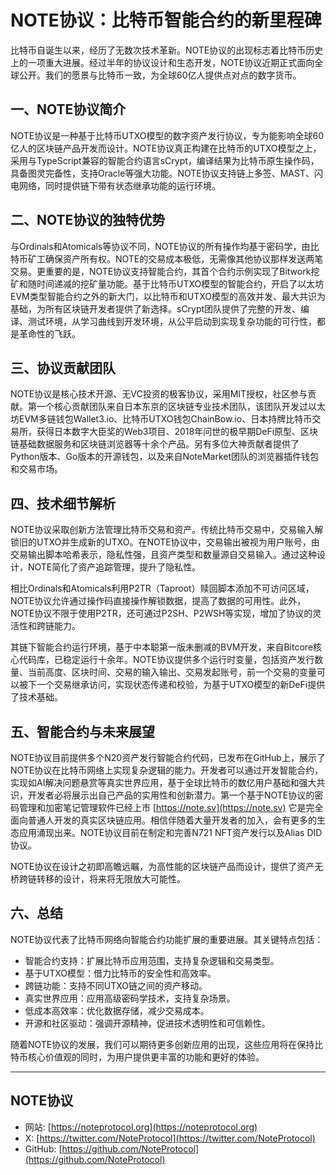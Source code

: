 # NOTE协议：比特币智能合约的新里程碑

比特币自诞生以来，经历了无数次技术革新。NOTE协议的出现标志着比特币历史上的一项重大进展。经过半年的协议设计和生态开发，NOTE协议近期正式面向全球公开。我们的愿景与比特币一致，为全球60亿人提供点对点的数字货币。

## 一、NOTE协议简介

NOTE协议是一种基于比特币UTXO模型的数字资产发行协议，专为能影响全球60亿人的区块链产品开发而设计。NOTE协议真正构建在比特币的UTXO模型之上，采用与TypeScript兼容的智能合约语言sCrypt，编译结果为比特币原生操作码，具备图灵完备性，支持Oracle等强大功能。NOTE协议支持链上多签、MAST、闪电网络，同时提供链下带有状态继承功能的运行环境。

## 二、NOTE协议的独特优势

<!--truncate-->

与Ordinals和Atomicals等协议不同，NOTE协议的所有操作均基于密码学，由比特币矿工确保资产所有权。NOTE的交易成本极低，无需像其他协议那样发送两笔交易。更重要的是，NOTE协议支持智能合约，其首个合约示例实现了Bitwork挖矿和随时间递减的挖矿量功能。基于比特币UTXO模型的智能合约，开启了以太坊EVM类型智能合约之外的新大门，以比特币和UTXO模型的高效并发、最大共识为基础，为所有区块链开发者提供了新选择。sCrypt团队提供了完整的开发、编译、测试环境，从学习曲线到开发环境，从公平启动到实现复杂功能的可行性，都是革命性的飞跃。

## 三、协议贡献团队

NOTE协议是核心技术开源、无VC投资的极客协议，采用MIT授权，社区参与贡献。第一个核心贡献团队来自日本东京的区块链专业技术团队，该团队开发过以太坊EVM多链钱包Wallet3.io、比特币UTXO钱包ChainBow.io、日本持牌比特币交易所，获得日本数字大臣奖的Web3项目、2018年问世的极早期DeFi原型、区块链基础数据服务和区块链浏览器等十余个产品。另有多位大神贡献者提供了Python版本、Go版本的开源钱包，以及来自NoteMarket团队的浏览器插件钱包和交易市场。

## 四、技术细节解析

NOTE协议采取创新方法管理比特币交易和资产。传统比特币交易中，交易输入解锁旧的UTXO并生成新的UTXO。在NOTE协议中，交易输出被视为用户账号，由交易输出脚本哈希表示，隐私性强，且资产类型和数量源自交易输入。通过这种设计，NOTE简化了资产追踪管理，提升了隐私性。

相比Ordinals和Atomicals利用P2TR（Taproot）赎回脚本添加不可访问区域，NOTE协议允许通过操作码直接操作解锁数据，提高了数据的可用性。此外，NOTE协议不限于使用P2TR，还可通过P2SH、P2WSH等实现，增加了协议的灵活性和跨链能力。

其链下智能合约运行环境，基于中本聪第一版未删减的BVM开发，来自Bitcore核心代码库，已稳定运行十余年。NOTE协议提供多个运行时变量，包括资产发行数量、当前高度、区块时间、交易的输入输出、交易发起账号，前一个交易的变量可以被下一个交易继承访问，实现状态传递和校验，为基于UTXO模型的新DeFi提供了技术基础。

## 五、智能合约与未来展望

NOTE协议目前提供多个N20资产发行智能合约代码，已发布在GitHub上，展示了NOTE协议在比特币网络上实现复杂逻辑的能力。开发者可以通过开发智能合约，实现如AI解决问题悬赏等真实世界应用，基于全球比特币的数亿用户基础和强大共识，开发者必将展示出自己产品的实用性和创新潜力。第一个基于NOTE协议的密码管理和加密笔记管理软件已经上市 [https://note.sv](https://note.sv) 它是完全面向普通人开发的真实区块链应用。相信伴随着大量开发者的加入，会有更多的生态应用涌现出来。NOTE协议目前在制定和完善N721 NFT资产发行以及Alias DID协议。

NOTE协议在设计之初即高瞻远瞩，为高性能的区块链产品而设计，提供了资产无桥跨链转移的设计，将来将无限放大可能性。

## 六、总结

NOTE协议代表了比特币网络向智能合约功能扩展的重要进展。其关键特点包括：

- 智能合约支持：扩展比特币应用范围，支持复杂逻辑和交易类型。
- 基于UTXO模型：借力比特币的安全性和高效率。
- 跨链功能：支持不同UTXO链之间的资产移动。
- 真实世界应用：应用高级密码学技术，支持复杂场景。
- 低成本高效率：优化数据存储，减少交易成本。
- 开源和社区驱动：强调开源精神，促进技术透明性和可信赖性。

随着NOTE协议的发展，我们可以期待更多创新应用的出现，这些应用将在保持比特币核心价值观的同时，为用户提供更丰富的功能和更好的体验。

---

## NOTE协议

- 网站: [https://noteprotocol.org](https://noteprotocol.org)
- X: [https://twitter.com/NoteProtocol](https://twitter.com/NoteProtocol)
- GitHub: [https://github.com/NoteProtocol](https://github.com/NoteProtocol)
